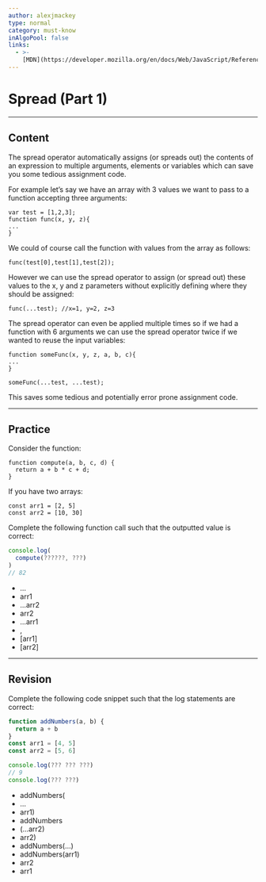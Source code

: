 ```yaml
---
author: alexjmackey
type: normal
category: must-know
inAlgoPool: false
links:
  - >-
    [MDN](https://developer.mozilla.org/en/docs/Web/JavaScript/Reference/Operators/Spread_operator){website}
---
```


# Spread (Part 1)


---

## Content

The spread operator automatically assigns (or spreads out) the contents of an expression to multiple arguments, elements or variables which can save you some tedious assignment code.

For example let’s say we have an array with 3 values we want to pass to a function accepting three arguments:

```plain-text
var test = [1,2,3];
function func(x, y, z){
...
}
```

We could of course call the function with values from the array as follows:

```plain-text
func(test[0],test[1],test[2]);
```

However we can use the spread operator to assign (or spread out) these values to the x, y and z parameters without explicitly defining where they should be assigned:

```plain-text
func(...test); //x=1, y=2, z=3
```

The spread operator can even be applied multiple times so if we had a function with 6 arguments we can use the spread operator twice if we wanted to reuse the input variables:

```plain-text
function someFunc(x, y, z, a, b, c){
...
}

someFunc(...test, ...test);
```

This saves some tedious and potentially error prone assignment code.


---

## Practice

Consider the function:

```plain-text
function compute(a, b, c, d) {
  return a + b * c + d;
}
```

If you have two arrays:

```plain-text
const arr1 = [2, 5]
const arr2 = [10, 30]
```

Complete the following function call such that the outputted value is correct:

```javascript
console.log(
  compute(??????, ???)
)
// 82
```

- ...
- arr1
- ...arr2
- arr2
- ...arr1
- ,
- [arr1]
- [arr2]


---

## Revision

Complete the following code snippet such that the log statements are correct:

```javascript
function addNumbers(a, b) {
  return a + b
}
const arr1 = [4, 5]
const arr2 = [5, 6]

console.log(??? ??? ???)
// 9
console.log(??? ???)

```

- addNumbers(
- ...
- arr1)
- addNumbers
- (...arr2)
- arr2)
- addNumbers(...)
- addNumbers(arr1)
- arr2
- arr1
 
